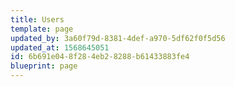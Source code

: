 ```yaml
---
title: Users
template: page
updated_by: 3a60f79d-8381-4def-a970-5df62f0f5d56
updated_at: 1568645051
id: 6b691e04-8f28-4eb2-8288-b61433883fe4
blueprint: page
---
```

